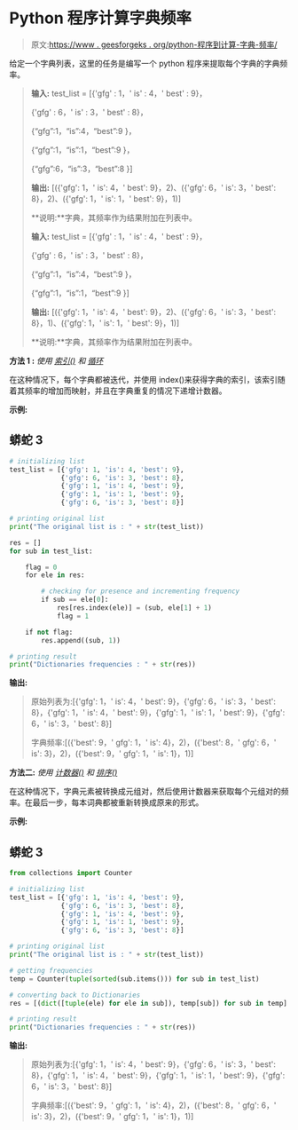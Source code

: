 # Python 程序计算字典频率

> 原文:[https://www . geesforgeks . org/python-程序到计算-字典-频率/](https://www.geeksforgeeks.org/python-program-to-calculate-dictionaries-frequencies/)

给定一个字典列表，这里的任务是编写一个 python 程序来提取每个字典的字典频率。

> **输入:** test_list = [{'gfg' : 1，' is' : 4，' best' : 9}，
> 
> {'gfg' : 6，' is' : 3，' best' : 8}，
> 
> {“gfg”:1，“is”:4，“best”:9 }，
> 
> {“gfg”:1，“is”:1，“best”:9 }，
> 
> {“gfg”:6，“is”:3，“best”:8 }]
> 
> **输出:** [({'gfg': 1，' is': 4，' best': 9}，2)、({'gfg': 6，' is': 3，' best': 8}，2)、({'gfg': 1，' is': 1，' best': 9}，1)]
> 
> **说明:**字典，其频率作为结果附加在列表中。
> 
> **输入:** test_list = [{'gfg' : 1，' is' : 4，' best' : 9}，
> 
> {'gfg' : 6，' is' : 3，' best' : 8}，
> 
> {“gfg”:1，“is”:4，“best”:9 }，
> 
> {“gfg”:1，“is”:1，“best”:9 }]
> 
> **输出:** [({'gfg': 1，' is': 4，' best': 9}，2)、({'gfg': 6，' is': 3，' best': 8}，1)、({'gfg': 1，' is': 1，' best': 9}，1)]
> 
> **说明:**字典，其频率作为结果附加在列表中。

**方法 1 :** *使用* [*索引()*](https://www.geeksforgeeks.org/python-list-index/#:~:text=index()%20is%20an%20inbuilt,index%20where%20the%20element%20appears.&text=Parameters%20%3A,from%20where%20the%20search%20begins.) *和* [*循环*](https://www.geeksforgeeks.org/loops-in-python/)

在这种情况下，每个字典都被迭代，并使用 index()来获得字典的索引，该索引随着其频率的增加而映射，并且在字典重复的情况下递增计数器。

**示例:**

## 蟒蛇 3

```py
# initializing list
test_list = [{'gfg': 1, 'is': 4, 'best': 9},
             {'gfg': 6, 'is': 3, 'best': 8},
             {'gfg': 1, 'is': 4, 'best': 9},
             {'gfg': 1, 'is': 1, 'best': 9},
             {'gfg': 6, 'is': 3, 'best': 8}]

# printing original list
print("The original list is : " + str(test_list))

res = []
for sub in test_list:

    flag = 0
    for ele in res:

        # checking for presence and incrementing frequency
        if sub == ele[0]:
            res[res.index(ele)] = (sub, ele[1] + 1)
            flag = 1

    if not flag:
        res.append((sub, 1))

# printing result
print("Dictionaries frequencies : " + str(res))
```

**输出:**

> 原始列表为:[{'gfg': 1，' is': 4，' best': 9}，{'gfg': 6，' is': 3，' best': 8}，{'gfg': 1，' is': 4，' best': 9}，{'gfg': 1，' is': 1，' best': 9}，{'gfg': 6，' is': 3，' best': 8}]
> 
> 字典频率:[({'best': 9，' gfg': 1，' is': 4}，2)，({'best': 8，' gfg': 6，' is': 3}，2)，({'best': 9，' gfg': 1，' is': 1}，1)]

**方法二:** *使用* [*计数器()*](https://www.geeksforgeeks.org/python-counter-objects-elements/) *和* [*排序()*](https://www.geeksforgeeks.org/sorted-function-python/)

在这种情况下，字典元素被转换成元组对，然后使用计数器来获取每个元组对的频率。在最后一步，每本词典都被重新转换成原来的形式。

**示例:**

## 蟒蛇 3

```py
from collections import Counter

# initializing list
test_list = [{'gfg': 1, 'is': 4, 'best': 9},
             {'gfg': 6, 'is': 3, 'best': 8},
             {'gfg': 1, 'is': 4, 'best': 9},
             {'gfg': 1, 'is': 1, 'best': 9},
             {'gfg': 6, 'is': 3, 'best': 8}]

# printing original list
print("The original list is : " + str(test_list))

# getting frequencies
temp = Counter(tuple(sorted(sub.items())) for sub in test_list)

# converting back to Dictionaries
res = [(dict([tuple(ele) for ele in sub]), temp[sub]) for sub in temp]

# printing result
print("Dictionaries frequencies : " + str(res))
```

**输出:**

> 原始列表为:[{'gfg': 1，' is': 4，' best': 9}，{'gfg': 6，' is': 3，' best': 8}，{'gfg': 1，' is': 4，' best': 9}，{'gfg': 1，' is': 1，' best': 9}，{'gfg': 6，' is': 3，' best': 8}]
> 
> 字典频率:[({'best': 9，' gfg': 1，' is': 4}，2)，({'best': 8，' gfg': 6，' is': 3}，2)，({'best': 9，' gfg': 1，' is': 1}，1)]